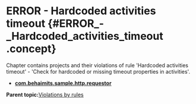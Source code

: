 # ERROR - Hardcoded activities timeout {#ERROR_-_Hardcoded_activities_timeout .concept}

Chapter contains projects and their violations of rule 'Hardcoded activities timeout' - 'Check for hardcoded or missing timeout properties in activities'.

-   **[com.behaimits.sample.http.requestor](../../qa/rules/Hardcoded_activities_timeout/violation1.md)**  


**Parent topic:**[Violations by rules](../../qa/common/violationsByRules.md)

